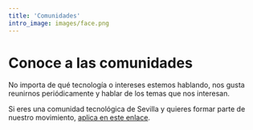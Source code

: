 ```yaml
---
title: 'Comunidades'
intro_image: images/face.png
---
```


# Conoce a las comunidades

No importa de qué tecnología o intereses estemos hablando, nos gusta reunirnos periódicamente y hablar de los temas que nos interesan.

Si eres una comunidad tecnológica de Sevilla y quieres formar parte de nuestro movimiento, 
[aplica en este enlace](https://docs.google.com/forms/d/e/1FAIpQLScRTgPUdNH1tl9T59U5m-hgaPRtrICipAx6ftXydwNIKC4uVw/viewform).